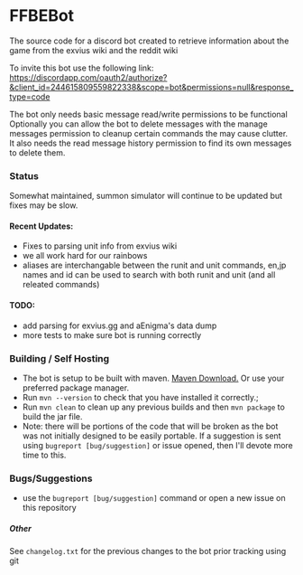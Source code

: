# FFBEBot

The source code for a discord bot created to retrieve information about the game from the exvius wiki and the reddit wiki


To invite this bot use the following link: https://discordapp.com/oauth2/authorize?&client_id=244615809559822338&scope=bot&permissions=null&response_type=code

The bot only needs basic message read/write permissions to be functional
Optionally you can allow the bot to delete messages with the manage messages permission to cleanup certain commands the may cause clutter. It also needs the read message history permission to find its own messages to delete them.

### Status

Somewhat maintained, summon simulator will continue to be updated but fixes may be slow. 

#### Recent Updates:

- Fixes to parsing unit info from exvius wiki
- we all work hard for our rainbows
- aliases are interchangable between the runit and unit commands, en,jp names and id can be used to search with both runit and unit (and all releated commands)


#### TODO:

- add parsing for exvius.gg and aEnigma's data dump
- more tests to make sure bot is running correctly

### Building / Self Hosting

- The bot is setup to be built with maven. [Maven Download.](https://maven.apache.org/download.cgi) Or use your preferred package manager. 
- Run `mvn --version` to check that you have installed it correctly.;
- Run `mvn clean` to clean up any previous builds and then `mvn package` to build the jar file.
- Note: there will be portions of the code that will be broken as the bot was not initially designed to be easily portable. If a suggestion is sent using `bugreport [bug/suggestion]` or issue opened, then I'll devote more time to this.

### Bugs/Suggestions

- use the `bugreport [bug/suggestion]` command or open a new issue on this repository

##### Other

See `changelog.txt` for the previous changes to the bot prior tracking using git
